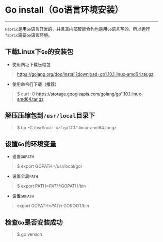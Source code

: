 # Go install（Go语言环境安装）
***
`Fabric`是用`Go`语言开发的，并且其内部智能合约也是用`Go`语言写的，所以运行`fabric`需要`Go`语言环境。
## 下载Linux下`Go`的安装包
- 使用网址下载压缩包
> https://golang.org/doc/install?download=go1.10.1.linux-amd64.tar.gz

- 使用命令行下载（推荐）
> $ curl -O https://storage.googleapis.com/golang/go1.10.1.linux-amd64.tar.gz

## 解压压缩包到`/usr/local`目录下
> $ tar -C /usr/local -xzf go1.10.1.linux-amd64.tar.gz

## 设置`Go`的环境变量
- 设置`GOPATH`
> $ export GOPATH=/usr/local/go/

- 设置全局`PATH`
> $ export PATH=$PATH:$GOPATH/bin

- 设置`GOPATH`
> export GOPATH=$PATH:$GOROOT/bin

## 检查`Go`是否安装成功
> $ go version
